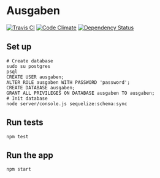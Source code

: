 # Ausgaben

[![Travis CI](https://travis-ci.org/ausgaben/ausgaben.svg?branch=master)](https://travis-ci.org/ausgaben/ausgaben) [![Code Climate](https://codeclimate.com/github/ausgaben/ausgaben/badges/gpa.svg)](https://codeclimate.com/github/ausgaben/ausgaben) [![Dependency Status](https://www.versioneye.com/user/projects/5585b93d3638610015000443/badge.svg?style=flat)](https://www.versioneye.com/user/projects/5585b93d3638610015000443)

## Set up

    # Create database
    sudo su postgres
    psql
    CREATE USER ausgaben;
    ALTER ROLE ausgaben WITH PASSWORD 'password';
    CREATE DATABASE ausgaben;
    GRANT ALL PRIVILEGES ON DATABASE ausgaben TO ausgaben;
    # Init database
    node server/console.js sequelize:schema:sync

## Run tests

    npm test
    
## Run the app

    npm start
